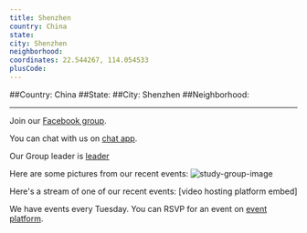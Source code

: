```yaml
---
title: Shenzhen
country: China
state: 
city: Shenzhen
neighborhood: 
coordinates: 22.544267, 114.054533
plusCode:
---
```


##Country: China
##State: 
##City: Shenzhen
##Neighborhood: 
*****
Join our [Facebook group](https://www.facebook.com/groups/free.code.camp.shenzhen).

You can chat with us on [chat app]().

Our Group leader is [leader]()

Here are some pictures from our recent events:
![study-group-image]()

Here's a stream of one of our recent events:
[video hosting platform embed]

We have events every Tuesday. You can RSVP for an event on [event platform]().
